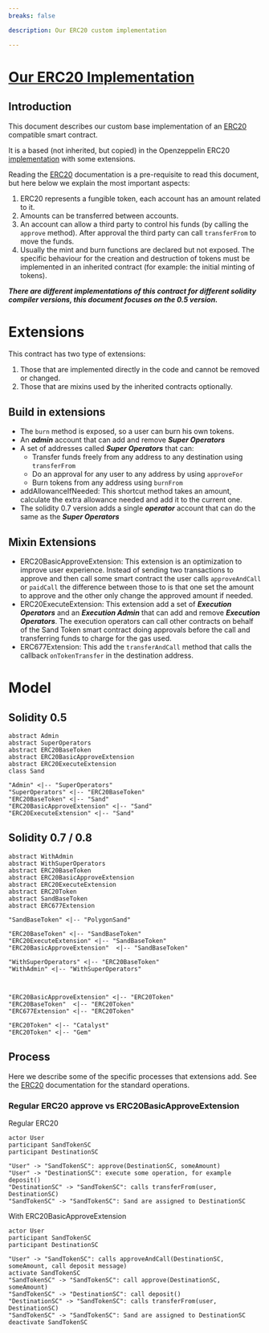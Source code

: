 ```yaml
---
breaks: false

description: Our ERC20 custom implementation

---
```


# [Our ERC20 Implementation](https://github.com/thesandboxgame/sandbox-smart-contracts/blob/master/src/solc_0.5/Sand/erc20/ERC20BaseToken.sol)

## Introduction

This document describes our custom base implementation of an [ERC20](https://eips.ethereum.org/EIPS/eip-20)
compatible smart contract.

It is a based (not inherited, but copied)
in the Openzeppelin
ERC20 [implementation](https://github.com/OpenZeppelin/openzeppelin-contracts/blob/master/contracts/token/ERC20/ERC20.sol)
with some extensions.

Reading the [ERC20](https://eips.ethereum.org/EIPS/eip-20) documentation is a pre-requisite to read this document, but
here below we explain the most important aspects:

1. ERC20 represents a fungible token, each account has an amount related to it.
2. Amounts can be transferred between accounts.
3. An account can allow a third party to control his funds (by calling the `approve` method). After approval the third
   party can call `transferFrom` to move the funds.
4. Usually the mint and burn functions are declared but not exposed. The specific behaviour for the creation and
   destruction of tokens must be implemented in an inherited contract (for example: the initial minting of tokens).

***There are different implementations of this contract for different solidity compiler versions, this document focuses
on the 0.5 version.***

# Extensions

This contract has two type of extensions:

1. Those that are implemented directly in the code and cannot be removed or changed.
2. Those that are mixins used by the inherited contracts optionally.

## Build in extensions

- The `burn` method is exposed, so a user can burn his own tokens.
- An ***admin*** account that can add and remove ***Super Operators***
- A set of addresses called ***Super Operators*** that can:
    - Transfer funds freely from any address to any destination using `transferFrom`
    - Do an approval for any user to any address by using `approveFor`
    - Burn tokens from any address using `burnFrom`
- addAllowanceIfNeeded: This shortcut method takes an amount, calculate the extra allowance needed and add it to the
  current one.
- The solidity 0.7 version adds a single ***operator*** account that can do the same as the ***Super Operators***

## Mixin Extensions

- ERC20BasicApproveExtension: This extension is an optimization to improve user experience. Instead of sending two
  transactions to approve and then call some smart contract the user calls `approveAndCall` or `paidCall` the difference
  between those to is that one set the amount to approve and the other only change the approved amount if needed.
- ERC20ExecuteExtension: This extension add a set of ***Execution Operators*** and an ***Execution Admin*** that can add
  and remove ***Execution Operators***. The execution operators can call other contracts on behalf of the Sand Token
  smart contract doing approvals before the call and transferring funds to charge for the gas used.
- ERC677Extension: This add the `transferAndCall` method that calls the callback `onTokenTransfer` in the destination
  address.

# Model

## Solidity 0.5

```plantuml
abstract Admin
abstract SuperOperators
abstract ERC20BaseToken
abstract ERC20BasicApproveExtension
abstract ERC20ExecuteExtension
class Sand

"Admin" <|-- "SuperOperators"
"SuperOperators" <|-- "ERC20BaseToken"
"ERC20BaseToken" <|-- "Sand"
"ERC20BasicApproveExtension" <|-- "Sand"
"ERC20ExecuteExtension" <|-- "Sand"
```

## Solidity 0.7 / 0.8

```plantuml
abstract WithAdmin
abstract WithSuperOperators
abstract ERC20BaseToken
abstract ERC20BasicApproveExtension
abstract ERC20ExecuteExtension
abstract ERC20Token
abstract SandBaseToken
abstract ERC677Extension

"SandBaseToken" <|-- "PolygonSand"

"ERC20BaseToken" <|-- "SandBaseToken"
"ERC20ExecuteExtension" <|-- "SandBaseToken"
"ERC20BasicApproveExtension"  <|-- "SandBaseToken"
 
"WithSuperOperators" <|-- "ERC20BaseToken"
"WithAdmin" <|-- "WithSuperOperators"



"ERC20BasicApproveExtension" <|-- "ERC20Token"
"ERC20BaseToken"  <|-- "ERC20Token"
"ERC677Extension" <|-- "ERC20Token"

"ERC20Token" <|-- "Catalyst" 
"ERC20Token" <|-- "Gem" 

```

## Process

Here we describe some of the specific processes that extensions add. See
the [ERC20](https://eips.ethereum.org/EIPS/eip-20) documentation for the standard operations.

### Regular ERC20 approve vs ERC20BasicApproveExtension

Regular ERC20
```plantuml
actor User
participant SandTokenSC
participant DestinationSC

"User" -> "SandTokenSC": approve(DestinationSC, someAmount)  
"User" -> "DestinationSC": execute some operation, for example deposit()
"DestinationSC" -> "SandTokenSC": calls transferFrom(user, DestinationSC)
"SandTokenSC" -> "SandTokenSC": Sand are assigned to DestinationSC
```

With ERC20BasicApproveExtension
```plantuml
actor User
participant SandTokenSC
participant DestinationSC

"User" -> "SandTokenSC": calls approveAndCall(DestinationSC, someAmount, call deposit message)  
activate SandTokenSC
"SandTokenSC" -> "SandTokenSC": call approve(DestinationSC, someAmount)
"SandTokenSC" -> "DestinationSC": call deposit()
"DestinationSC" -> "SandTokenSC": calls transferFrom(user, DestinationSC)
"SandTokenSC" -> "SandTokenSC": Sand are assigned to DestinationSC
deactivate SandTokenSC
```
